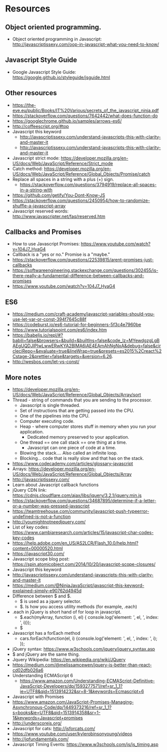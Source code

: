 # Resources

## Object oriented programming.
* Object oriented programming in Javascript: http://javascriptissexy.com/oop-in-javascript-what-you-need-to-know/

## Javascript Style Guide
* Google Javascript Style Guide: https://google.github.io/styleguide/jsguide.html

## Other resources
* <https://the-eye.eu/public/Books/IT%20Various/secrets_of_the_javascript_ninja.pdf>
* https://stackoverflow.com/questions/7642442/what-does-function-do
* https://googlechrome.github.io/samples/arrows-es6/
* http://coffeescript.org/#top
* Javascript this keyword
	* http://javascriptissexy.com/understand-javascripts-this-with-clarity-and-master-it
    * http://javascriptissexy.com/understand-javascripts-this-with-clarity-and-master-it
* Javascript strict mode: https://developer.mozilla.org/en-US/docs/Web/JavaScript/Reference/Strict_mode
* Catch method: https://developer.mozilla.org/en-US/docs/Web/JavaScript/Reference/Global_Objects/Promise/catch
* Replace all spaces in a string with a plus (+) sign.
    * https://stackoverflow.com/questions/3794919/replace-all-spaces-in-a-string-with
* https://github.com/getify/You-Dont-Know-JS
* https://stackoverflow.com/questions/2450954/how-to-randomize-shuffle-a-javascript-array
* Javascript reserved words: http://www.javascripter.net/faq/reserved.htm 

## Callbacks and Promises
* How to use Javascript Promises: https://www.youtube.com/watch?v=104J7_HyaG4
* Callback is a "yes or no." Promise is a "maybe."
* https://stackoverflow.com/questions/22539815/arent-promises-just-callbacks
* https://softwareengineering.stackexchange.com/questions/302455/is-there-really-a-fundamental-difference-between-callbacks-and-promises
* https://www.youtube.com/watch?v=104J7_HyaG4

## ES6
* https://medium.com/craft-academy/javascript-variables-should-you-use-let-var-or-const-394f7645c88f 
* https://codeburst.io/es6-tutorial-for-beginners-5f3c4e7960be 
* https://www.tutorialspoint.com/es6/index.htm 
* https://babeljs.io/repl/#?babili=false&browsers=&build=&builtIns=false&code_lz=MYewdgzgLgBAEgUQDJIPIwLwwERwKYA2BIMA6iAE4EAmAhNgNxA&debug=false&circleciRepo=&evaluate=true&lineWrap=true&presets=es2015%2Creact%2Cstage-2&prettier=false&targets=&version=6.26.
* http://wesbos.com/let-vs-const/

## More notes
* https://developer.mozilla.org/en-US/docs/Web/JavaScript/Reference/Global_Objects/Array/sort
* Thread - string of commands that you are sending to the processor.
  * Javascript is single threaded.
  * Set of instructions that are getting passed into the CPU.
  * One of the pipelines into the CPU.
  * Computer executing code.
  * Heap - where computer stores stuff in memory when you run your application.
    * Dedicated memory preserved to your application.
  * One thread == one call stack == one thing at a time. 
	* Javascript can  one piece of code at a time.
  * Blowing the stack…. Also called an infinite loop.
  * Blocking… code that is really slow and that has on the stack.
* https://www.codecademy.com/articles/glossary-javascript
* Arrays: https://developer.mozilla.org/en-US/docs/Web/JavaScript/Reference/Global_Objects/Array
* http://javascriptissexy.com/
* Learn about Javascript callback functions
* jQuery CDN link: https://cdnjs.cloudflare.com/ajax/libs/jquery/3.2.1/jquery.min.js
* https://stackoverflow.com/questions/34687895/determine-if-a-letter-or-a-number-was-pressed-javascript
* https://teamtreehouse.com/community/javascript-push-typeerror-undefined-is-not-a-function
* http://youmightnotneedjquery.com/
* List of key codes: https://www.cambiaresearch.com/articles/15/javascript-char-codes-key-codes
* https://help.adobe.com/en_US/AS2LCR/Flash_10.0/help.html?content=00000520.html
* https://javascript30.com/
* Javascript scope blog post: https://spin.atomicobject.com/2014/10/20/javascript-scope-closures/
* Javascript this keyword
* http://javascriptissexy.com/understand-javascripts-this-with-clarity-and-master-it
* https://medium.com/@NinjaJavaScript/javascript-this-keyword-explained-simply-e90762d4945d
* Difference between $ and $.
  *  $  is used as a jquery selector.
  *  $. Is how you access utility methods (for example, .each)
* .each in jQuery is short hand of for loop in javascript.
  * $.each(myArray, function (i, el) { console.log('element: ', el, ', index: ', i)});
  * $
* Javascript has a forEach method
  * cars.forEach(function(el, i) {console.log('element: ', el, ', index: ', i); });
* jQuery syntax: https://www.w3schools.com/jquery/jquery_syntax.asp
* $ and jQuery are the same thing.
* Jquery Wikipedia: https://en.wikipedia.org/wiki/JQuery
* https://medium.com/@melissamcewen/jquery-is-better-than-react-cd02dfb026a6
* Understanding ECMAScript 6
  * https://www.amazon.com/Understanding-ECMAScript-Definitive-JavaScript-Developers/dp/1593277571/ref=sr_1_1?ie=UTF8&qid=1513914232&sr=8-1&keywords=Ecmascript+6 
* Javascript with Promises
* https://www.amazon.com/JavaScript-Promises-Managing-Asynchronous-Code/dp/1449373216/ref=sr_1_1?s=books&ie=UTF8&qid=1513914358&sr=1-1&keywords=Javascript+promises
* http://underscorejs.org/
* Javascript for cats: http://jsforcats.com/
* https://www.youtube.com/user/kylerobinsonyoung/videos
* http://jqfundamentals.com/
* Javascript Timing Events: https://www.w3schools.com/js/js_timing.asp

    